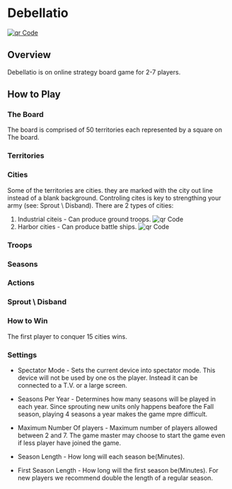 # Debellatio


[![qr Code](https://www.amitkohn.com/resources/debellatio.png)](https://debellatio-online.herokuapp.com)

## Overview
Debellatio is on online strategy board game for 2-7 players.

## How to Play

### The Board
The board is comprised of 50 territories each represented by a square on The board.

### Territories


### Cities

Some of the territories are cities. they are marked with the city out line instead of a blank background.
Controling cites is key to strengthing your army (see: Sprout \ Disband).
There are 2 types of cities:
1. Industrial citeis - Can produce ground troops.
![qr Code](https://www.amitkohn.com/resources/debellatio.png)
2. Harbor cities - Can produce battle ships.
![qr Code](https://www.amitkohn.com/resources/debellatio.png)

### Troops

### Seasons

### Actions

### Sprout \ Disband

### How to Win
The first player to conquer 15 cities wins.

### Settings

* Spectator Mode - Sets the current device into spectator mode. This device will not be used by one os the player. Instead it can be connected to a T.V. or a large screen.

* Seasons Per Year - Determines how many seasons will be played in each year. Since sprouting new units only happens beafore the Fall season, playing 4 seasons a year makes the game mpre difficult.

* Maximum Number Of players - Maximum number of players allowed between 2 and 7. The game master may choose to start the game even if less player have joined the game.

* Season Length - How long will each season be(Minutes).

* First Season Length - How long will the first season be(Minutes). For new players we recommend double the length of a regular season.

